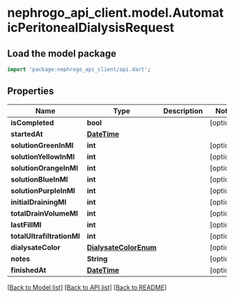 # nephrogo_api_client.model.AutomaticPeritonealDialysisRequest

## Load the model package
```dart
import 'package:nephrogo_api_client/api.dart';
```

## Properties
Name | Type | Description | Notes
------------ | ------------- | ------------- | -------------
**isCompleted** | **bool** |  | [optional] 
**startedAt** | [**DateTime**](DateTime.md) |  | 
**solutionGreenInMl** | **int** |  | [optional] 
**solutionYellowInMl** | **int** |  | [optional] 
**solutionOrangeInMl** | **int** |  | [optional] 
**solutionBlueInMl** | **int** |  | [optional] 
**solutionPurpleInMl** | **int** |  | [optional] 
**initialDrainingMl** | **int** |  | [optional] 
**totalDrainVolumeMl** | **int** |  | [optional] 
**lastFillMl** | **int** |  | [optional] 
**totalUltrafiltrationMl** | **int** |  | [optional] 
**dialysateColor** | [**DialysateColorEnum**](DialysateColorEnum.md) |  | [optional] 
**notes** | **String** |  | [optional] 
**finishedAt** | [**DateTime**](DateTime.md) |  | [optional] 

[[Back to Model list]](../README.md#documentation-for-models) [[Back to API list]](../README.md#documentation-for-api-endpoints) [[Back to README]](../README.md)


